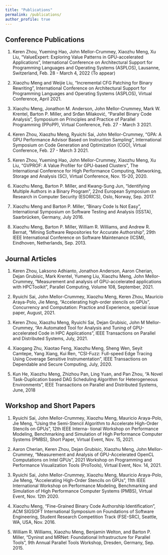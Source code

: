```yaml
---
title: "Publications"
permalink: /publications/
author_profile: true
---
```


Conference Publications
---

1. Keren Zhou, Yueming Hao, John Mellor-Crummey, Xiaozhu Meng, Xu Liu, “ValueExpert: Exploring Value Patterns in GPU-accelerated Applications”, International Conference on Architectural Support for Programming Languages and Operating Systems (ASPLOS), Lausanne, Switzerland, Feb. 28 - March 4, 2022 (To appear)

1. Xiaozhu Meng and Weijie Liu, “Incremental CFG Patching for Binary Rewriting”, International Conference on Architectural Support for Programming Languages and Operating Systems (ASPLOS), Virtual Conference, April 2021.

1. Xiaozhu Meng, Jonathon M. Anderson, John Mellor-Crummey, Mark W. Krentel, Barton P. Miller, and Srđan Milaković, “Parallel Binary Code Analysis”, Symposium on Principles and Practice of Parallel Programming (PPoPP), Virtual Conference, Feb. 27 - March 3 2021.

1. Keren Zhou, Xiaozhu Meng, Ryuichi Sai, John Mellor-Crummey, “GPA: A GPU Performance Advisor Based on Instruction Sampling”, International Symposium on Code Generation and Optimization (CGO), Virtual Conference, Feb. 27 - March 3 2021.

1. Keren Zhou, Yueming Hao, John Mellor-Crummey, Xiaozhu Meng, Xu Liu, “GVPROF: A Value Profiler for GPU-based Clusters”, The International Conference for High Performance Computing, Networking, Storage and Analysis (SC), Virtual Conference, Nov. 15-20, 2020.

1. Xiaozhu Meng, Barton P. Miller, and Kwang-Sung Jun, “Identifying Multiple Authors in a Binary Program”, 22nd European Symposium on Research in Computer Security (ESORICS), Oslo, Norway, Sep. 2017.

1. Xiaozhu Meng and Barton P. Miller, “Binary Code Is Not Easy”, International Symposium on Software Testing and Analysis (ISSTA), Saarbrücken, Germany, July 2016.

1. Xiaozhu Meng, Barton P. Miller, William R. Williams, and Andrew R. Bernat, “Mining Software Repositories for Accurate Authorship”, 29th IEEE International Conference on Software Maintenance (ICSM), Eindhoven, Netherlands, Sep. 2013.

Journal Articles
---

1. Keren Zhou, Laksono Adhianto, Jonathon Anderson, Aaron Cherian, Dejan Grubisic, Mark Krentel, Yumeng Liu, Xiaozhu Meng, John Mellor-Crummey, “Measurement and analysis of GPU-accelerated applications with HPCToolkit”, Parallel Computing, Volume 108, September, 2021.

1.  Ryuichi Sai, John Mellor-Crummey, Xiaozhu Meng, Keren Zhou, Mauricio Araya-Polo, Jie Meng, “Accelerating high-order stencils on GPUs”, Concurrency and Computation: Practice and Experience, special issue paper, August, 2021.

1. Keren Zhou, Xiaozhu Meng, Ryuichi Sai, Dejan Grubisic, John M Mellor-Crummey, “An Automated Tool for Analysis and Tuning of GPU-accelerated Code in HPC Applications”, IEEE Transactions on Parallel and Distributed Systems, July, 2021.

1. Xiaogang Zhu, Xiaotao Feng, Xiaozhu Meng, Sheng Wen, Seyit Camtepe, Yang Xiang, Kui Ren, “CSI-Fuzz: Full-speed Edge Tracing Using Coverage Sensitive Instrumentation”, IEEE Transactions on Dependable and Secure Computing, July, 2020.

1. Kun He, Xiaozhu Meng, Zhizhou Pan, Ling Yuan, and Pan Zhou, “A Novel Task-Duplication based DAG Scheduling Algorithm for Heterogeneous Environments”, IEEE Transactions on Parallel and Distributed Systems, June, 2018

Workshop and Short Papers
---

1. Ryuichi Sai, John Mellor-Crummey, Xiaozhu Meng, Mauricio Araya-Polo, Jie Meng, “Using the Semi-Stencil Algorithm to Accelerate High-Order Stencils on GPUs”, 12th IEEE Interna- tional Workshop on Performance Modeling, Benchmarking and Simulation of High Performance Computer Systems (PMBS), Short Paper, Virtual Event, Nov. 15, 2021.

1. Aaron Cherian, Keren Zhou, Dejan Grubisic, Xiaozhu Meng, John Mellor-Crummey, “Measurement and Analysis of GPU-Accelerated OpenCL Computations on Intel GPUs”, 2021 Workshop on Programming and Performance Visualization Tools (ProTools), Virtual Event, Nov. 14, 2021.

1. Ryuichi Sai, John Mellor-Crummey, Xiaozhu Meng, Mauricio Araya-Polo, Jie Meng, “Accelerating High-Order Stencils on GPUs”, 11th IEEE International Workshop on Performance Modeling, Benchmarking and Simulation of High Performance Computer Systems (PMBS), Virtual Event, Nov. 12th 2020.

1. Xiaozhu Meng, “Fine-Grained Binary Code Authorship Identification”, ACM SIGSOFT International Symposium on Foundations of Software Engineering, Student Research Competition Track (FSE-SRC), Seattle, WA, USA, Nov. 2016.

1. William R. Williams, Xiaozhu Meng, Benjamin Welton, and Barton P. Miller, “Dyninst and MRNet: Foundational Infrastructure for Parallel Tools”, 9th Annual Parallel Tools Workshop, Dresden, Germany, Sep. 2015.
